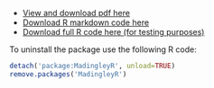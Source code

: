 * [View and download pdf here](https://madingleyr.github.io/MadingleyR/Manual/UserManual.pdf)
* [Download R markdown code here](https://madingleyr.github.io/MadingleyR/Manual/UserManual.rmd)
* [Download full R code here (for testing purposes)](https://madingleyr.github.io/MadingleyR/Manual/UserManual.r)

To uninstall the package use the following R code:

```R
detach('package:MadingleyR', unload=TRUE)
remove.packages('MadingleyR')
```
